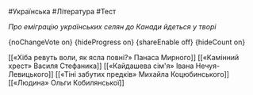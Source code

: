 #Українська #Література #Тест

*Про еміграцію українських селян до Канади йдеться у творі*

{noChangeVote on}
{hideProgress on}
{shareEnable off}
{hideCount on}

[[«Хіба ревуть воли, як ясла повні?» Панаса Мирного]]
[[«Камінний хрест» Василя Стефаника]]
[[«Кайдашева сім'я» Івана Нечуя-Левицького]]
[[«Тіні забутих предків» Михайла Коцюбинського]]
[[«Людина» Ольги Кобилянської]]
